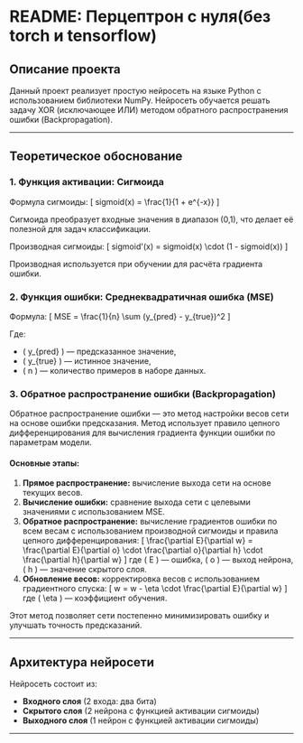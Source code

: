 # README: Перцептрон с нуля(без torch и tensorflow)

## Описание проекта
Данный проект реализует простую нейросеть на языке Python с использованием библиотеки NumPy. Нейросеть обучается решать задачу XOR (исключающее ИЛИ) методом обратного распространения ошибки (Backpropagation).

---

## Теоретическое обоснование

### 1. Функция активации: Сигмоида
Формула сигмоиды:
\[
sigmoid(x) = \frac{1}{1 + e^{-x}}
\]

Сигмоида преобразует входные значения в диапазон (0,1), что делает её полезной для задач классификации.

Производная сигмоиды:
\[
sigmoid'(x) = sigmoid(x) \cdot (1 - sigmoid(x))
\]

Производная используется при обучении для расчёта градиента ошибки.

### 2. Функция ошибки: Среднеквадратичная ошибка (MSE)
Формула:
\[
MSE = \frac{1}{n} \sum (y_{pred} - y_{true})^2
\]

Где:
- \( y_{pred} \) — предсказанное значение,
- \( y_{true} \) — истинное значение,
- \( n \) — количество примеров в наборе данных.

### 3. Обратное распространение ошибки (Backpropagation)
Обратное распространение ошибки — это метод настройки весов сети на основе ошибки предсказания. Метод использует правило цепного дифференцирования для вычисления градиента функции ошибки по параметрам модели.

#### Основные этапы:
1. **Прямое распространение:** вычисление выхода сети на основе текущих весов.
2. **Вычисление ошибки:** сравнение выхода сети с целевыми значениями с использованием MSE.
3. **Обратное распространение:** вычисление градиентов ошибки по всем весам с использованием производной сигмоиды и правила цепного дифференцирования:
   \[
   \frac{\partial E}{\partial w} = \frac{\partial E}{\partial o} \cdot \frac{\partial o}{\partial h} \cdot \frac{\partial h}{\partial w}
   \]
   где \( E \) — ошибка, \( o \) — выход нейрона, \( h \) — значение скрытого слоя.
4. **Обновление весов:** корректировка весов с использованием градиентного спуска:
   \[
   w = w - \eta \cdot \frac{\partial E}{\partial w}
   \]
   где \( \eta \) — коэффициент обучения.

Этот метод позволяет сети постепенно минимизировать ошибку и улучшать точность предсказаний.

---

## Архитектура нейросети

Нейросеть состоит из:
- **Входного слоя** (2 входа: два бита)
- **Скрытого слоя** (2 нейрона с функцией активации сигмоиды)
- **Выходного слоя** (1 нейрон с функцией активации сигмоиды)

---
